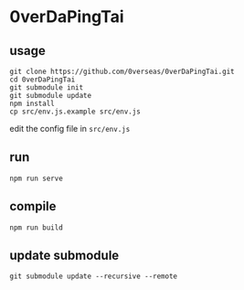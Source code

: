 # 0verDaPingTai

## usage
```
git clone https://github.com/0verseas/0verDaPingTai.git
cd 0verDaPingTai
git submodule init
git submodule update
npm install
cp src/env.js.example src/env.js
```
edit the config file in ``src/env.js``

## run
```
npm run serve
```

## compile
```
npm run build
```

## update submodule
```
git submodule update --recursive --remote
```

